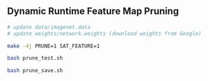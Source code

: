 ## Dynamic Runtime Feature Map Pruning

```sh
# update data/imagenet.data
# update weights/network.weights (download weights from Google)

make -4j PRUNE=1 SAT_FEATURE=1

bash prune_test.sh

bash prune_save.sh
```

